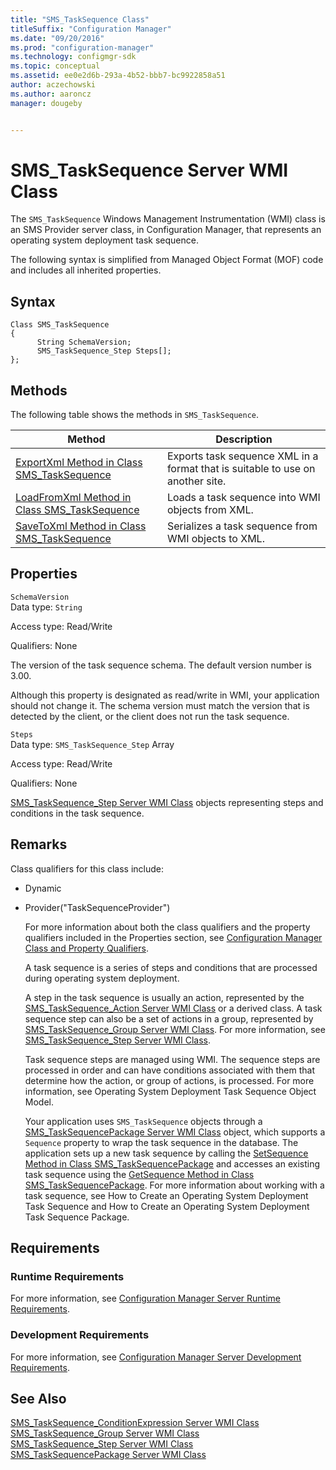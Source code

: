 ```yaml
---
title: "SMS_TaskSequence Class"
titleSuffix: "Configuration Manager"
ms.date: "09/20/2016"
ms.prod: "configuration-manager"
ms.technology: configmgr-sdk
ms.topic: conceptual
ms.assetid: ee0e2d6b-293a-4b52-bbb7-bc9922858a51
author: aczechowski
ms.author: aaroncz
manager: dougeby


---
```

# SMS_TaskSequence Server WMI Class
The `SMS_TaskSequence` Windows Management Instrumentation (WMI) class is an SMS Provider server class, in Configuration Manager, that represents an operating system deployment task sequence.  

 The following syntax is simplified from Managed Object Format (MOF) code and includes all inherited properties.  

## Syntax  

```  
Class SMS_TaskSequence  
{  
      String SchemaVersion;  
      SMS_TaskSequence_Step Steps[];  
};  
```  

## Methods  
 The following table shows the methods in `SMS_TaskSequence`.  

|Method|Description|  
|------------|-----------------|  
|[ExportXml Method in Class SMS_TaskSequence](../../../develop/reference/osd/exportxml-method-in-class-sms_tasksequence.md)|Exports task sequence XML in a format that is suitable to use on another site.|  
|[LoadFromXml Method in Class SMS_TaskSequence](../../../develop/reference/osd/loadfromxml-method-in-class-sms_tasksequence.md)|Loads a task sequence into WMI objects from XML.|  
|[SaveToXml Method in Class SMS_TaskSequence](../../../develop/reference/osd/savetoxml-method-in-class-sms_tasksequence.md)|Serializes a task sequence from WMI objects to XML.|  

## Properties  
 `SchemaVersion`  
 Data type: `String`  

 Access type: Read/Write  

 Qualifiers: None  

 The version of the task sequence schema. The default version number is 3.00.  

 Although this property is designated as read/write in WMI, your application should not change it. The schema version must match the version that is detected by the client, or the client does not run the task sequence.  

 `Steps`  
 Data type: `SMS_TaskSequence_Step` Array  

 Access type: Read/Write  

 Qualifiers: None  

 [SMS_TaskSequence_Step Server WMI Class](../../../develop/reference/osd/sms_tasksequence_step-server-wmi-class.md) objects representing steps and conditions in the task sequence.  

## Remarks  
 Class qualifiers for this class include:  

- Dynamic  

- Provider("TaskSequenceProvider")  

  For more information about both the class qualifiers and the property qualifiers included in the Properties section, see [Configuration Manager Class and Property Qualifiers](../../../develop/reference/misc/class-and-property-qualifiers.md).  

  A task sequence is a series of steps and conditions that are processed during operating system deployment.  

  A step in the task sequence is usually an action, represented by the [SMS_TaskSequence_Action Server WMI Class](../../../develop/reference/osd/sms_tasksequence_action-server-wmi-class.md) or a derived class. A task sequence step can also be a set of actions in a group, represented by [SMS_TaskSequence_Group Server WMI Class](../../../develop/reference/osd/sms_tasksequence_group-server-wmi-class.md). For more information, see [SMS_TaskSequence_Step Server WMI Class](../../../develop/reference/osd/sms_tasksequence_step-server-wmi-class.md).  

  Task sequence steps are managed using WMI. The sequence steps are processed in order and can have conditions associated with them that determine how the action, or group of actions, is processed. For more information, see Operating System Deployment Task Sequence Object Model.  

  Your application uses `SMS_TaskSequence` objects through a [SMS_TaskSequencePackage Server WMI Class](../../../develop/reference/osd/sms_tasksequencepackage-server-wmi-class.md) object, which supports a `Sequence` property to wrap the task sequence in the database. The application sets up a new task sequence by calling the [SetSequence Method in Class SMS_TaskSequencePackage](../../../develop/reference/osd/setsequence-method-in-class-sms_tasksequencepackage.md) and accesses an existing task sequence using the [GetSequence Method in Class SMS_TaskSequencePackage](../../../develop/reference/osd/getsequence-method-in-class-sms_tasksequencepackage.md). For more information about working with a task sequence, see How to Create an Operating System Deployment Task Sequence and How to Create an Operating System Deployment Task Sequence Package.  

## Requirements  

### Runtime Requirements  
 For more information, see [Configuration Manager Server Runtime Requirements](../../../develop/core/reqs/server-runtime-requirements.md).  

### Development Requirements  
 For more information, see [Configuration Manager Server Development Requirements](../../../develop/core/reqs/server-development-requirements.md).  

## See Also  
 [SMS_TaskSequence_ConditionExpression Server WMI Class](../../../develop/reference/osd/sms_tasksequence_conditionexpression-server-wmi-class.md)   
 [SMS_TaskSequence_Group Server WMI Class](../../../develop/reference/osd/sms_tasksequence_group-server-wmi-class.md)   
 [SMS_TaskSequence_Step Server WMI Class](../../../develop/reference/osd/sms_tasksequence_step-server-wmi-class.md)   
 [SMS_TaskSequencePackage Server WMI Class](../../../develop/reference/osd/sms_tasksequencepackage-server-wmi-class.md)
